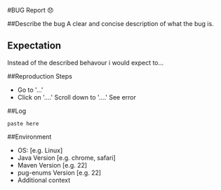 #BUG Report :disappointed:

##Describe the bug
A clear and concise description of what the bug is.

## Expectation
Instead of the described behavour i would expect to... 

##Reproduction Steps
* Go to '...'
* Click on '....'
Scroll down to '....'
See error

##Log
```
paste here
```

##Environment
* OS: [e.g. Linux]
* Java Version [e.g. chrome, safari]
* Maven Version [e.g. 22]
* pug-enums Version [e.g. 22]
* Additional context
